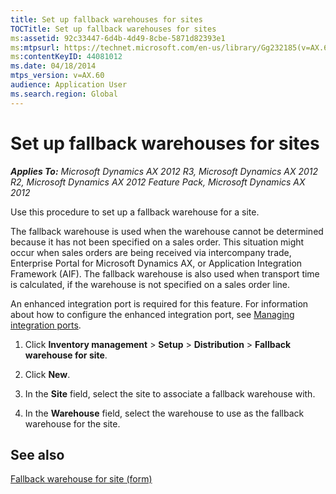 ```yaml
---
title: Set up fallback warehouses for sites
TOCTitle: Set up fallback warehouses for sites
ms:assetid: 92c33447-6d4b-4d49-8cbe-5871d82393e1
ms:mtpsurl: https://technet.microsoft.com/en-us/library/Gg232185(v=AX.60)
ms:contentKeyID: 44081012
ms.date: 04/18/2014
mtps_version: v=AX.60
audience: Application User
ms.search.region: Global
---
```


# Set up fallback warehouses for sites 


_**Applies To:** Microsoft Dynamics AX 2012 R3, Microsoft Dynamics AX 2012 R2, Microsoft Dynamics AX 2012 Feature Pack, Microsoft Dynamics AX 2012_

Use this procedure to set up a fallback warehouse for a site.

The fallback warehouse is used when the warehouse cannot be determined because it has not been specified on a sales order. This situation might occur when sales orders are being received via intercompany trade, Enterprise Portal for Microsoft Dynamics AX, or Application Integration Framework (AIF). The fallback warehouse is also used when transport time is calculated, if the warehouse is not specified on a sales order line.

An enhanced integration port is required for this feature. For information about how to configure the enhanced integration port, see [Managing integration ports](managing-integration-ports.md).

1.  Click **Inventory management** \> **Setup** \> **Distribution** \> **Fallback warehouse for site**.

2.  Click **New**.

3.  In the **Site** field, select the site to associate a fallback warehouse with.

4.  In the **Warehouse** field, select the warehouse to use as the fallback warehouse for the site.

## See also

[Fallback warehouse for site (form)](https://technet.microsoft.com/en-us/library/hh209725\(v=ax.60\))

  


